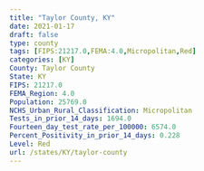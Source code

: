 ```yaml
---
title: "Taylor County, KY"
date: 2021-01-17
draft: false
type: county
tags: [FIPS:21217.0,FEMA:4.0,Micropolitan,Red]
categories: [KY]
County: Taylor County
State: KY
FIPS: 21217.0
FEMA_Region: 4.0
Population: 25769.0
NCHS_Urban_Rural_Classification: Micropolitan
Tests_in_prior_14_days: 1694.0
Fourteen_day_test_rate_per_100000: 6574.0
Percent_Positivity_in_prior_14_days: 0.228
Level: Red
url: /states/KY/taylor-county
---
```




